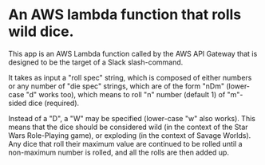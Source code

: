 # An AWS lambda function that rolls wild dice.

This app is an AWS Lambda function called by the AWS API Gateway that is
designed to be the target of a Slack slash-command.

It takes as input a "roll spec" string, which is composed of either
numbers or any number of "die spec" strings, which are of the form
"nDm" (lower-case "d" works too), which means to roll "n" number
(default 1) of "m"-sided dice (required).

Instead of a "D", a "W" may be specified (lower-case "w" also works).
This means that the dice should be considered wild (in the context
of the Star Wars Role-Playing game), or exploding (in the context
of Savage Worlds). Any dice that roll their maximum value are
continued to be rolled until a non-maximum number is rolled, and
all the rolls are then added up.
